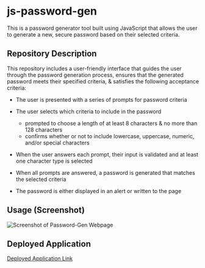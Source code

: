 # js-password-gen

This is a password generator tool built using JavaScript that allows the user to generate a new, secure password based on their selected criteria.

## Repository Description

This repository includes a user-friendly interface that guides the user through the password generation process, ensures that the generated password meets their specified criteria, & satisfies the following acceptance criteria:

- The user is presented with a series of prompts for password criteria

- The user selects which criteria to include in the password
    - prompted to choose a length of at least 8 characters & no more than 128 characters
    - confirms whether or not to include lowercase, uppercase, numeric, and/or special characters

- When the user answers each prompt, their input is validated and at least one character type is selected

- When all prompts are answered, a password is generated that matches the selected criteria

- The password is either displayed in an alert or written to the page


## Usage (Screenshot)

![Screenshot of Password-Gen Webpage](https://github.com/JordynEnos/js-password-gen/blob/c1a5f3a67c623d1ce51f8f2b6a499a0dca8af596/Develop/password-gen-screenshot.png)


## Deployed Application

[Deployed Application Link](https://jordynenos.github.io/js-password-gen/)